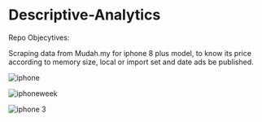 # Descriptive-Analytics

Repo Objecytives: 

Scraping data from Mudah.my for iphone 8 plus model, to know its price according to memory size, local or import set and date ads be published.


![iphone](https://user-images.githubusercontent.com/43713830/74114649-4e832400-4be6-11ea-8f06-0cbbb141d15b.PNG)

![iphoneweek](https://user-images.githubusercontent.com/43713830/74114655-53e06e80-4be6-11ea-9297-8c2791f902ed.PNG)

![iphone 3](https://user-images.githubusercontent.com/43713830/74114660-580c8c00-4be6-11ea-8eff-52be642b8d02.PNG)

